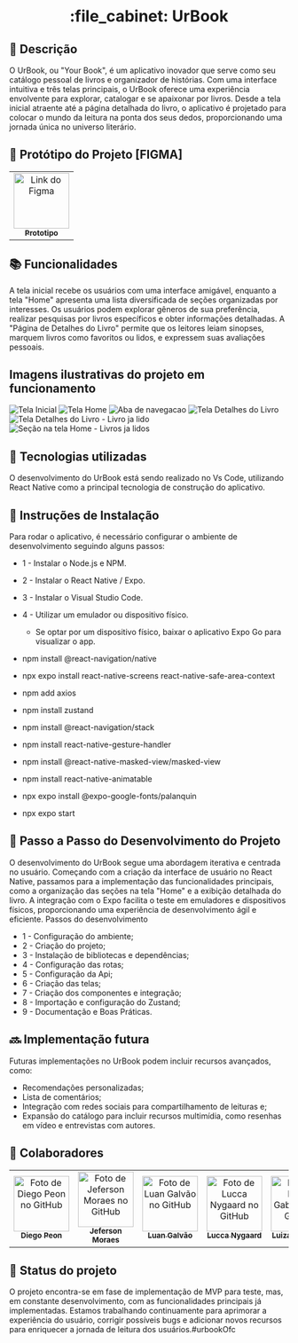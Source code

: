 <h1 align="center">:file_cabinet: UrBook </h1>

## :memo: Descrição
O UrBook, ou "Your Book", é um aplicativo inovador que serve como seu catálogo pessoal de livros e organizador de histórias. Com uma interface intuitiva e três telas principais, o UrBook oferece uma experiência envolvente para explorar, catalogar e se apaixonar por livros. Desde a tela inicial atraente até a página detalhada do livro, o aplicativo é projetado para colocar o mundo da leitura na ponta dos seus dedos, proporcionando uma jornada única no universo literário.

## :wrench: Protótipo do Projeto [FIGMA]
<table>
  <tr>
    <td align="center">
      <a href="https://www.figma.com/proto/mfh38UIxhZ1PlUHG2mYcuk/Untitled?type=design&node-id=2-2&t=TpcdOQCSL7WF0vDx-0&scaling=scale-down&page-id=0%3A1">
        <img src="https://i9.ytimg.com/vi/BcIUCHkiDQg/mqdefault.jpg?v=652702a6&sqp=CJyJnKkG&rs=AOn4CLClMBjDteYkrUuu4Wh0zJMv8Jg1HA" width="100px;" alt="Link do Figma"/><br>
        <sub>
          <b>Prototipo</b>
        </sub>
      </a>
    </td>
   </tr>
</table>

## :books: Funcionalidades
A tela inicial recebe os usuários com uma interface amigável, enquanto a tela "Home" apresenta uma lista diversificada de seções organizadas por interesses. Os usuários podem explorar gêneros de sua preferência, realizar pesquisas por livros específicos e obter informações detalhadas. A "Página de Detalhes do Livro" permite que os leitores leiam sinopses, marquem livros como favoritos ou lidos, e expressem suas avaliações pessoais.

## Imagens ilustrativas do projeto em funcionamento

<img src={../assets/inicio} alt="Tela Inicial">

<img src={../assets/home} alt="Tela Home">

<img src={../assets/search} alt="Aba de navegacao">

<img src={../assets/bookDetails} alt="Tela Detalhes do Livro">

<img src={../assets/bookDetails-2} alt="Tela Detalhes do Livro - Livro ja lido">

<img src={../assets/livrosJaLidos} alt="Seção na tela Home - Livros ja lidos">

## :wrench: Tecnologias utilizadas
O desenvolvimento do UrBook está sendo realizado no Vs Code, utilizando React Native como a principal tecnologia de construção do aplicativo.

## :rocket: Instruções de Instalação
Para rodar o aplicativo, é necessário configurar o ambiente de desenvolvimento seguindo alguns passos:

* 1 - Instalar o Node.js e NPM.
* 2 - Instalar o React Native / Expo.
* 3 - Instalar o Visual Studio Code.
* 4 - Utilizar um emulador ou dispositivo físico.

  * Se optar por um dispositivo físico, baixar o aplicativo Expo Go para visualizar o app.

* npm install @react-navigation/native
* npx expo install react-native-screens react-native-safe-area-context
* npm add axios
* npm install zustand
* npm install @react-navigation/stack   
* npm install react-native-gesture-handler
* npm install @react-native-masked-view/masked-view
* npm install react-native-animatable
* npx expo install @expo-google-fonts/palanquin 
* npx expo start

## :rocket: Passo a Passo do Desenvolvimento do Projeto
O desenvolvimento do UrBook segue uma abordagem iterativa e centrada no usuário. Começando com a criação da interface de usuário no React Native, passamos para a implementação das funcionalidades principais, como a organização das seções na tela "Home" e a exibição detalhada do livro. A integração com o Expo facilita o teste em emuladores e dispositivos físicos, proporcionando uma experiência de desenvolvimento ágil e eficiente.
Passos do desenvolvimento

* 1 - Configuração do ambiente;
* 2 - Criação do projeto;
* 3 - Instalação de bibliotecas e dependências;
* 4 - Configuração das rotas;
* 5 - Configuração da Api;
* 6 - Criação das telas;
* 7 - Criação dos componentes e integração;
* 8 - Importação e configuração do Zustand;
* 9 - Documentação e Boas Práticas.

## :soon: Implementação futura
Futuras implementações no UrBook podem incluir recursos avançados, como:
* Recomendações personalizadas;
* Lista de comentários;
* Integração com redes sociais para compartilhamento de leituras e;
* Expansão do catálogo para incluir recursos multimídia, como resenhas em vídeo e entrevistas com autores.


## :handshake: Colaboradores
<table>
  <tr>
    <td align="center">
      <a href="https://github.com/diegopeon">
        <img src="https://avatars.githubusercontent.com/u/105292015?v=4" width="100px;" alt="Foto de Diego Peon no GitHub"/><br>
        <sub>
          <b>Diego Peon</b>
        </sub>
      </a>
    </td>
 <td align="center">
      <a href="https://github.com/JeffCha">
        <img src="https://avatars.githubusercontent.com/u/128381317?v=4" width="100px;" alt="Foto de Jeferson Moraes no GitHub"/><br>
        <sub>
          <b>Jeferson Moraes</b>
        </sub>
      </a>
    </td>
     <td align="center">
      <a href="https://github.com/luangalvao8">
        <img src="https://avatars.githubusercontent.com/u/66916788?v=4" width="100px;" alt="Foto de Luan Galvão no GitHub"/><br>
        <sub>
          <b>Luan Galvão</b>
        </sub>
      </a>
    </td>
     <td align="center">
      <a href="https://github.com/LuccaBN">
        <img src="https://avatars.githubusercontent.com/u/90393197?v=4" width="100px;" alt="Foto de Lucca Nygaard no GitHub"/><br>
        <sub>
          <b>Lucca Nygaard</b>
        </sub>
      </a>
    </td>
     <td align="center">
      <a href="https://github.com/Luiza-0">
        <img src="https://avatars.githubusercontent.com/u/92260797?v=4" width="100px;" alt="Foto de Luiza Gabriella no GitHub"/><br>
        <sub>
          <b>Luiza Gabriella</b>
        </sub>
      </a>
    </td>
     <td align="center">
      <a href="https://github.com/SarahN0gue1ra">
        <img src="https://avatars.githubusercontent.com/u/104535672?v=4" width="100px;" alt="Foto de Sarah Nogueira no GitHub"/><br>
        <sub>
          <b>Sarah Nogueira</b>
        </sub>
      </a>
    </td>
  </tr>
</table>

## :dart: Status do projeto
O projeto encontra-se em fase de implementação de MVP para teste, mas, em constante desenvolvimento, com as funcionalidades principais já implementadas. Estamos trabalhando continuamente para aprimorar a experiência do usuário, corrigir possíveis bugs e adicionar novos recursos para enriquecer a jornada de leitura dos usuários.#urbookOfc
